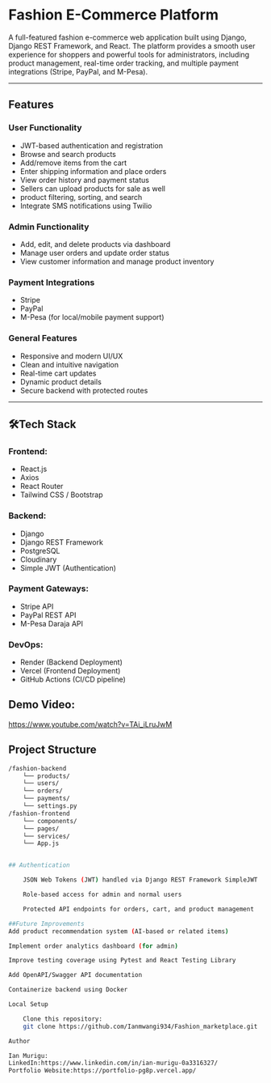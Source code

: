 #  Fashion E-Commerce Platform

A full-featured fashion e-commerce web application built using Django, Django REST Framework, and React. The platform provides a smooth user experience for shoppers and
powerful tools for administrators, including product management, real-time order tracking, and multiple payment integrations (Stripe, PayPal, and M-Pesa).

---

##  Features

###  User Functionality
- JWT-based authentication and registration
- Browse and search products
- Add/remove items from the cart
- Enter shipping information and place orders
- View order history and payment status
- Sellers can upload products for sale as well
- product filtering, sorting, and search
- Integrate SMS notifications using Twilio



###  Admin Functionality
- Add, edit, and delete products via dashboard
- Manage user orders and update order status
- View customer information and manage product inventory

###  Payment Integrations
- Stripe
- PayPal
- M-Pesa (for local/mobile payment support)

###  General Features
- Responsive and modern UI/UX
- Clean and intuitive navigation
- Real-time cart updates
- Dynamic product details
- Secure backend with protected routes

---

## 🛠️Tech Stack

### Frontend:
- React.js
- Axios
- React Router
- Tailwind CSS / Bootstrap

### Backend:
- Django
- Django REST Framework
- PostgreSQL
- Cloudinary 
- Simple JWT (Authentication)

### Payment Gateways:
- Stripe API
- PayPal REST API
- M-Pesa Daraja API

### DevOps:
- Render (Backend Deployment)
- Vercel (Frontend Deployment)
- GitHub Actions (CI/CD pipeline)

## Demo Video:
https://www.youtube.com/watch?v=TAi_iLruJwM

## Project Structure

```bash
/fashion-backend
    └── products/
    └── users/
    └── orders/
    └── payments/
    └── settings.py
/fashion-frontend
    └── components/
    └── pages/
    └── services/
    └── App.js


## Authentication

    JSON Web Tokens (JWT) handled via Django REST Framework SimpleJWT

    Role-based access for admin and normal users

    Protected API endpoints for orders, cart, and product management

##Future Improvements
Add product recommendation system (AI-based or related items)

Implement order analytics dashboard (for admin)

Improve testing coverage using Pytest and React Testing Library

Add OpenAPI/Swagger API documentation

Containerize backend using Docker

Local Setup

    Clone this repository:
    git clone https://github.com/Ianmwangi934/Fashion_marketplace.git

Author

Ian Murigu:
LinkedIn:https://www.linkedin.com/in/ian-murigu-0a3316327/
Portfolio Website:https://portfolio-pg8p.vercel.app/



